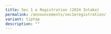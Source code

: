 ```yaml
---
title: Sec 1 e Registration (2024 Intake)
permalink: /announcements/sec1eregistration/
variant: tiptap
description: ""
---
```

